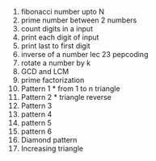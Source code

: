 1. fibonacci number upto N
2. prime number between 2 numbers 
3. count digits in a input
4. print each digit of input
5. print last to first digit 
6. inverse of a number lec 23 pepcoding
7. rotate a number by k
8. GCD and LCM
9. prime factorization
10. Pattern 1 * from 1 to n triangle 
11. Pattern 2 * triangle reverse 
12. Pattern 3
13. pattern 4
14. pattern 5
15. pattern 6
16. Diamond pattern
17. Increasing triangle
